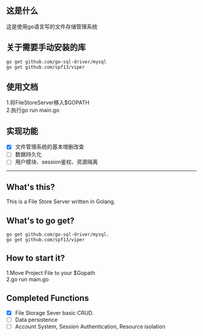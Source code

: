 ## 这是什么
这是使用go语言写的文件存储管理系统
## 关于需要手动安装的库
    go get github.com/go-sql-driver/mysql
    go get github.com/spf13/viper
## 使用文档
1.将FileStoreServer移入$GOPATH<br>
2.执行go run main.go

## 实现功能
- [x] 文件管理系统的基本增删改查
- [ ] 数据持久化
- [ ] 用户模块、session鉴权、资源隔离

---
## What's this?
This is a File Store Server written in Golang.
## What's to go get?
    go get github.com/go-sql-driver/mysql.
    go get github.com/spf13/viper
## How to start it?
1.Move Project File to your $Gopath<br>
2.go run main.go

## Completed Functions
- [x] File Storage Sever basic CRUD.
- [ ] Data persistence
-[ ] Account System, Session Authentication, Resource isolation